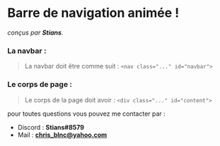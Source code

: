 # Barre de navigation animée !
*conçus par **Stians**.*

### La navbar :
> La navbar doit être comme suit : 
> ```<nav class="..." id="navbar">```

### Le corps de page :
> Le corps de la page doit avoir : 
> ```<div class="..." id="content">```

pour toutes questions vous pouvez me contacter par :
* Discord : **Stians#8579**
* Mail : **chris_blnc@yahoo.com**
